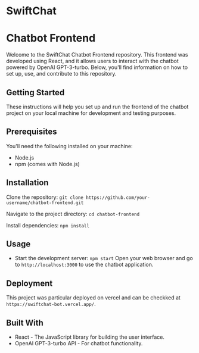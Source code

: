 # SwiftChat
# Chatbot Frontend
Welcome to the SwiftChat Chatbot Frontend repository. This frontend was developed using React, and it allows users to interact with the chatbot powered by OpenAI GPT-3-turbo. Below, you'll find information on how to set up, use, and contribute to this repository.

## Getting Started
These instructions will help you set up and run the frontend of the chatbot project on your local machine for development and testing purposes.

## Prerequisites
You'll need the following installed on your machine:

  - Node.js
  - npm (comes with Node.js)


## Installation
Clone the repository:
`git clone https://github.com/your-username/chatbot-frontend.git`

Navigate to the project directory:
`cd chatbot-frontend`

Install dependencies:
`npm install`


## Usage
  - Start the development server: `npm start`
Open your web browser and go to `http://localhost:3000` to use the chatbot application.

## Deployment
This project was particular deployed on vercel and can be checkked at `https://swiftchat-bot.vercel.app/`.

## Built With
  - React - The JavaScript library for building the user interface.
  - OpenAI GPT-3-turbo API - For chatbot functionality.
